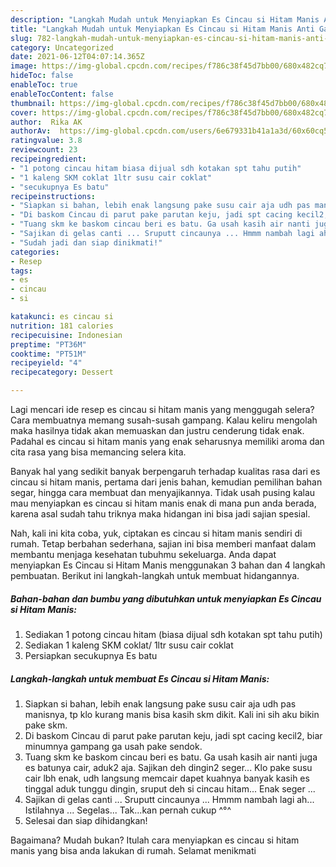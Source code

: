 ```yaml
---
description: "Langkah Mudah untuk Menyiapkan Es Cincau si Hitam Manis Anti Gagal"
title: "Langkah Mudah untuk Menyiapkan Es Cincau si Hitam Manis Anti Gagal"
slug: 782-langkah-mudah-untuk-menyiapkan-es-cincau-si-hitam-manis-anti-gagal
category: Uncategorized
date: 2021-06-12T04:07:14.365Z
image: https://img-global.cpcdn.com/recipes/f786c38f45d7bb00/680x482cq70/es-cincau-si-hitam-manis-foto-resep-utama.jpg
hideToc: false
enableToc: true
enableTocContent: false
thumbnail: https://img-global.cpcdn.com/recipes/f786c38f45d7bb00/680x482cq70/es-cincau-si-hitam-manis-foto-resep-utama.jpg
cover: https://img-global.cpcdn.com/recipes/f786c38f45d7bb00/680x482cq70/es-cincau-si-hitam-manis-foto-resep-utama.jpg
author:  Rika AK
authorAv:  https://img-global.cpcdn.com/users/6e679331b41a1a3d/60x60cq50/avatar.jpg
ratingvalue: 3.8
reviewcount: 23
recipeingredient:
- "1 potong cincau hitam biasa dijual sdh kotakan spt tahu putih"
- "1 kaleng SKM coklat 1ltr susu cair coklat"
- "secukupnya Es batu"
recipeinstructions:
- "Siapkan si bahan, lebih enak langsung pake susu cair aja udh pas manisnya, tp klo kurang manis bisa kasih skm dikit. Kali ini sih aku bikin pake skm."
- "Di baskom Cincau di parut pake parutan keju, jadi spt cacing kecil2, biar minumnya gampang ga usah pake sendok."
- "Tuang skm ke baskom cincau beri es batu. Ga usah kasih air nanti juga es batunya cair, aduk2 aja. Sajikan deh dingin2 seger... Klo pake susu cair lbh enak, udh langsung memcair dapet kuahnya banyak kasih es tinggal aduk tunggu dingin, sruput deh si cincau hitam... Enak seger ..."
- "Sajikan di gelas canti ... Sruputt cincaunya ... Hmmm nambah lagi ah... Istilahnya ... Segelas... Tak...kan pernah cukup ^°^"
- "Sudah jadi dan siap dinikmati!"
categories:
- Resep
tags:
- es
- cincau
- si

katakunci: es cincau si 
nutrition: 181 calories
recipecuisine: Indonesian
preptime: "PT36M"
cooktime: "PT51M"
recipeyield: "4"
recipecategory: Dessert

---
```



Lagi mencari ide resep es cincau si hitam manis yang menggugah selera? Cara membuatnya memang susah-susah gampang. Kalau keliru mengolah maka hasilnya tidak akan memuaskan dan justru cenderung tidak enak. Padahal es cincau si hitam manis yang enak seharusnya memiliki aroma dan cita rasa yang bisa memancing selera kita.


Banyak hal yang sedikit banyak berpengaruh terhadap kualitas rasa dari es cincau si hitam manis, pertama dari jenis bahan, kemudian pemilihan bahan segar, hingga cara membuat dan menyajikannya. Tidak usah pusing kalau mau menyiapkan es cincau si hitam manis enak di mana pun anda berada, karena asal sudah tahu triknya maka hidangan ini bisa jadi sajian spesial.




Nah, kali ini kita coba, yuk, ciptakan es cincau si hitam manis sendiri di rumah. Tetap berbahan sederhana, sajian ini bisa memberi manfaat dalam membantu menjaga kesehatan tubuhmu sekeluarga. Anda dapat menyiapkan Es Cincau si Hitam Manis menggunakan 3 bahan dan 4 langkah pembuatan. Berikut ini langkah-langkah untuk membuat hidangannya.

<!--inarticleads1-->

##### Bahan-bahan dan bumbu yang dibutuhkan untuk menyiapkan Es Cincau si Hitam Manis:

1. Sediakan 1 potong cincau hitam (biasa dijual sdh kotakan spt tahu putih)
1. Sediakan 1 kaleng SKM coklat/ 1ltr susu cair coklat
1. Persiapkan secukupnya Es batu




<!--inarticleads2-->

##### Langkah-langkah untuk membuat Es Cincau si Hitam Manis:

1. Siapkan si bahan, lebih enak langsung pake susu cair aja udh pas manisnya, tp klo kurang manis bisa kasih skm dikit. Kali ini sih aku bikin pake skm.
1. Di baskom Cincau di parut pake parutan keju, jadi spt cacing kecil2, biar minumnya gampang ga usah pake sendok.
1. Tuang skm ke baskom cincau beri es batu. Ga usah kasih air nanti juga es batunya cair, aduk2 aja. Sajikan deh dingin2 seger... Klo pake susu cair lbh enak, udh langsung memcair dapet kuahnya banyak kasih es tinggal aduk tunggu dingin, sruput deh si cincau hitam... Enak seger ...
1. Sajikan di gelas canti ... Sruputt cincaunya ... Hmmm nambah lagi ah... Istilahnya ... Segelas... Tak...kan pernah cukup ^°^
1. Selesai dan siap dihidangkan!



Bagaimana? Mudah bukan? Itulah cara menyiapkan es cincau si hitam manis yang bisa anda lakukan di rumah. Selamat menikmati

